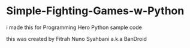# Simple-Fighting-Games-w-Python
i made this for Programming Hero Python sample code

this was created by Fitrah Nuno Syahbani a.k.a BanDroid
